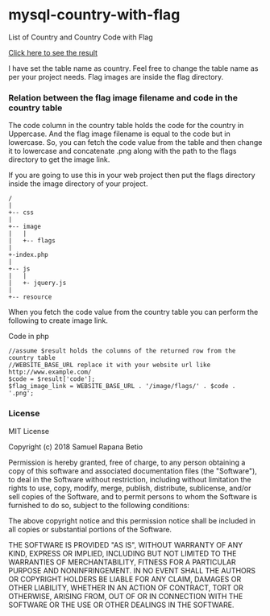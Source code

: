 # mysql-country-with-flag
List of Country and Country Code with Flag

[Click here to see the result](https://www.dyclassroom.com/reference/list-of-country-and-country-code-with-flag)

I have set the table name as country. Feel free to change the table name as per your project needs.
Flag images are inside the flag directory.

### Relation between the flag image filename and code in the country table

The code column in the country table holds the code for the country in Uppercase. And the flag image filename is equal to the code but in lowercase. So, you can fetch the code value from the table and then change it to lowercase and concatenate .png along with the path to the flags directory to get the image link.

If you are going to use this in your web project then put the flags directory inside the image directory of your project.

```
/
|
+-- css
|
+-- image
|   |
|   +-- flags
|
+-index.php
|
+-- js
|   |
|   +- jquery.js
|
+-- resource
```

When you fetch the code value from the country table you can perform the following to create image link.

Code in php
```
//assume $result holds the columns of the returned row from the country table
//WEBSITE_BASE_URL replace it with your website url like http://www.example.com/
$code = $result['code'];
$flag_image_link = WEBSITE_BASE_URL . '/image/flags/' . $code . '.png';
```

### License

MIT License

Copyright (c) 2018 Samuel Rapana Betio

Permission is hereby granted, free of charge, to any person obtaining a copy
of this software and associated documentation files (the "Software"), to deal
in the Software without restriction, including without limitation the rights
to use, copy, modify, merge, publish, distribute, sublicense, and/or sell
copies of the Software, and to permit persons to whom the Software is
furnished to do so, subject to the following conditions:

The above copyright notice and this permission notice shall be included in all
copies or substantial portions of the Software.

THE SOFTWARE IS PROVIDED "AS IS", WITHOUT WARRANTY OF ANY KIND, EXPRESS OR
IMPLIED, INCLUDING BUT NOT LIMITED TO THE WARRANTIES OF MERCHANTABILITY,
FITNESS FOR A PARTICULAR PURPOSE AND NONINFRINGEMENT. IN NO EVENT SHALL THE
AUTHORS OR COPYRIGHT HOLDERS BE LIABLE FOR ANY CLAIM, DAMAGES OR OTHER
LIABILITY, WHETHER IN AN ACTION OF CONTRACT, TORT OR OTHERWISE, ARISING FROM,
OUT OF OR IN CONNECTION WITH THE SOFTWARE OR THE USE OR OTHER DEALINGS IN THE
SOFTWARE.
